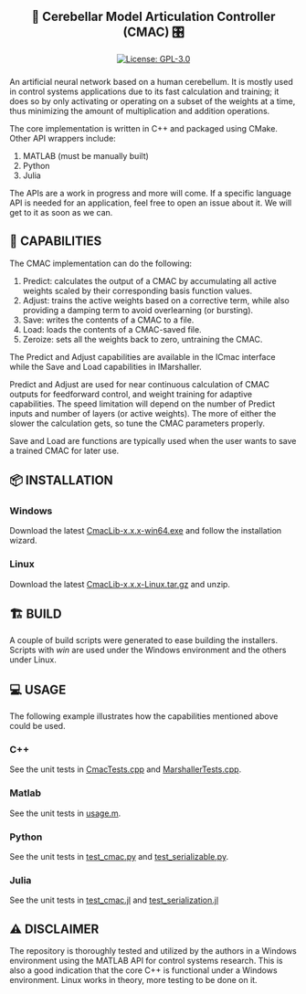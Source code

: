 <h2 align="center">
🧠
Cerebellar Model Articulation Controller (CMAC)
🎛️
</h2>

<a href="./LICENSE"
    style="display: flex; justify-content: center; align-items: center;">
    <img src="https://img.shields.io/badge/License-GPL--3.0-blue.svg" alt="License: GPL-3.0">
</a>

###
An artificial neural network based on a human cerebellum. It is mostly used in control systems applications due to its fast calculation and training; it does so by only activating or operating on a subset of the weights at a time, thus minimizing the amount of multiplication and addition operations. 

The core implementation is written in C++ and packaged using CMake. Other API wrappers include:
1. MATLAB (must be manually built)
2. Python
3. Julia

The APIs are a work in progress and more will come. If a specific language API is needed for an application, feel free to open an issue about it. We will get to it as soon as we can. 

## 🌟 CAPABILITIES
The CMAC implementation can do the following:
1. Predict: calculates the output of a CMAC by accumulating all active weights scaled by their corresponding basis function values.
2. Adjust: trains the active weights based on a corrective term, while also providing a damping term to avoid overlearning (or bursting). 
3. Save: writes the contents of a CMAC to a file.
4. Load: loads the contents of a CMAC-saved file.
5. Zeroize: sets all the weights back to zero, untraining the CMAC.

The Predict and Adjust capabilities are available in the ICmac interface while the Save and Load capabilities in IMarshaller. 

Predict and Adjust are used for near continuous calculation of CMAC outputs for feedforward control, and weight training for adaptive capabilities. The speed limitation will depend on the number of Predict inputs and number of layers (or active weights). The more of either the slower the calculation gets, so tune the CMAC parameters properly. 

Save and Load are functions are typically used when the user wants to save a trained CMAC for later use. 

## 📦 INSTALLATION
### Windows
Download the latest [CmacLib-x.x.x-win64.exe](https://github.com/samlero/Cmac/releases) and follow the installation wizard.

### Linux
Download the latest [CmacLib-x.x.x-Linux.tar.gz](https://github.com/samlero/Cmac/releases) and unzip.

## 🏗️ BUILD
A couple of build scripts were generated to ease building the installers. Scripts with *_win_* are used under the Windows environment and the others under Linux. 

## 💻 USAGE
The following example illustrates how the capabilities mentioned above could be used. 
### C++
See the unit tests in [CmacTests.cpp](tests/CmacTests.cpp) and [MarshallerTests.cpp](tests/MarshallerTests.cpp). 
### Matlab
See the unit tests in [usage.m](wrappers/matlab/usage.m).
### Python
See the unit tests in [test_cmac.py](wrappers/python/tests/test_cmac.py) and [test_serializable.py](wrappers/python/tests/test_serializable.py).
### Julia
See the unit tests in [test_cmac.jl](wrappers/julia/tests/test_cmac.jl) and [test_serialization.jl](wrappers/julia/tests/test_serialization.jl)

## ⚠️ DISCLAIMER
The repository is thoroughly tested and utilized by the authors in a Windows environment using the MATLAB API for control systems research.
This is also a good indication that the core C++ is functional under a Windows environment. 
Linux works in theory, more testing to be done on it.